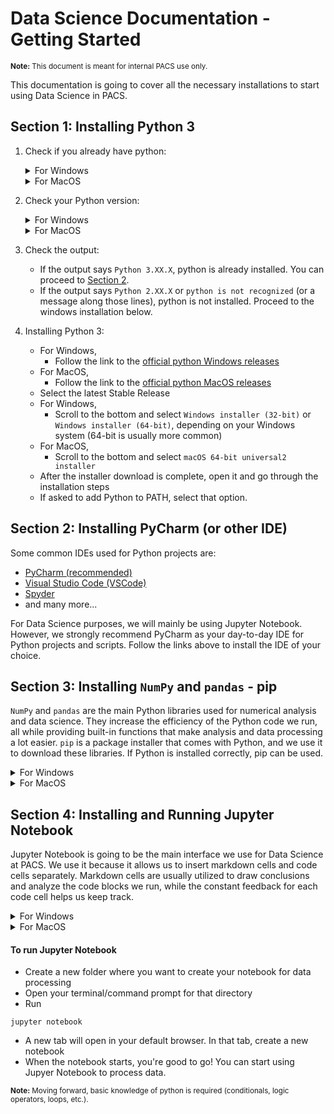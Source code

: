 # Data Science Documentation - Getting Started
<sup style="display: inline-block;">**Note:** This document is meant for internal PACS use only.</sup>

This documentation is going to cover all the necessary installations to start using Data Science in PACS.

## Section 1: Installing Python 3
1. Check if you already have python:
   <br />
   <details>
	<summary>For Windows</summary>

 	<br />

   	Open Command Prompt
   
 	<br />
 
    </details>
    <details>
	<summary>For MacOS</summary>

 	<br />

   	Open Terminal
   
 	<br />
 
    </details>
2. Check your Python version:
   <br />
   <details>
	<summary>For Windows</summary>

 	<br />

   	>In your command prompt, type:
   
 	<br />
  
	```
	python --version
	```
 
    </details>
    <details>
	<summary>For MacOS</summary>

 	<br />

   	>In your terminal, type:
   
 	<br />
  
	```
	python3 --version
	```
 
     </details>

3. Check the output:
    - If the output says `Python 3.XX.X`, python is already installed. You can proceed to [Section 2](#section-2-installing-pycharm-or-other-ide).
    - If the output says `Python 2.XX.X` or `python is not recognized` (or a message along those lines), python is not installed. Proceed to the windows installation below.

4. Installing Python 3:
    - For Windows,
        - Follow the link to the <a href="https://www.python.org/downloads/windows/" target="_blank">official python Windows releases</a>
    - For MacOS,
        - Follow the link to the <a href="https://www.python.org/downloads/macos/" target="_blank">official python MacOS releases</a>
    - Select the latest Stable Release
    - For Windows,
        - Scroll to the bottom and select `Windows installer (32-bit)` or `Windows installer (64-bit)`, depending on your Windows system (64-bit is usually more common)
    - For MacOS,
    	- Scroll to the bottom and select `macOS 64-bit universal2 installer`
    - After the installer download is complete, open it and go through the installation steps
    - If asked to add Python to PATH, select that option.

## Section 2: Installing PyCharm (or other IDE) 
Some common IDEs used for Python projects are:
- <a href="https://www.jetbrains.com/help/pycharm/installation-guide.html" target="_blank">PyCharm (recommended)</a>
- <a href="https://code.visualstudio.com/download" target="_blank">Visual Studio Code (VSCode)</a>
- <a href="https://docs.spyder-ide.org/3/installation.html" target="_blank">Spyder</a>
- and many more...

For Data Science purposes, we will mainly be using Jupyter Notebook. However, we strongly recommend PyCharm as your day-to-day IDE for Python projects and scripts. Follow the links above to install the IDE of your choice.

## Section 3: Installing `NumPy` and `pandas` - pip
`NumPy` and `pandas` are the main Python libraries used for numerical analysis and data science. They increase the efficiency of the Python code we run, all while providing built-in functions that make analysis and data processing a lot easier. `pip` is a package installer that comes with Python, and we use it to download these libraries. If Python is installed correctly, pip can be used.
<details>
    <summary>For Windows</summary>

- Open Command Prompt

- To install NumPy:

```
pip install numpy
```
or
```
python -m pip install numpy
```

- To install pandas:
```
pip install pandas
```
or
```
python -m pip install pandas
```
    
</details>

<details>
    <summary>For MacOS</summary>

- Open Terminal

- To install NumPy:

```
pip3 install numpy
```

- To install pandas:
```
pip3 install pandas
```

</details>


## Section 4: Installing and Running Jupyter Notebook
Jupyter Notebook is going to be the main interface we use for Data Science at PACS. We use it because it allows us to insert markdown cells and code cells separately. Markdown cells are usually utilized to draw conclusions and analyze the code blocks we run, while the constant feedback for each code cell helps us keep track.
<details>
    <summary>For Windows</summary>

- Open Command Prompt

- To install Jupyter Notebook:

```
pip install jupyter notebook
```
or
```
python -m pip jupyter notebook
```
    
</details>

<details>
    <summary>For MacOS</summary>

- Open Terminal

- To install NumPy:

```
pip3 install jupyter notebook
```

</details>

#### To run Jupyter Notebook
- Create a new folder where you want to create your notebook for data processing
- Open your terminal/command prompt for that directory
- Run
```
jupyter notebook
```
- A new tab will open in your default browser. In that tab, create a new notebook
- When the notebook starts, you're good to go! You can start using Jupyer Notebook to process data.

<sup style="display: inline-block;">**Note:** Moving forward, basic knowledge of python is required (conditionals, logic operators, loops, etc.).</sup>
